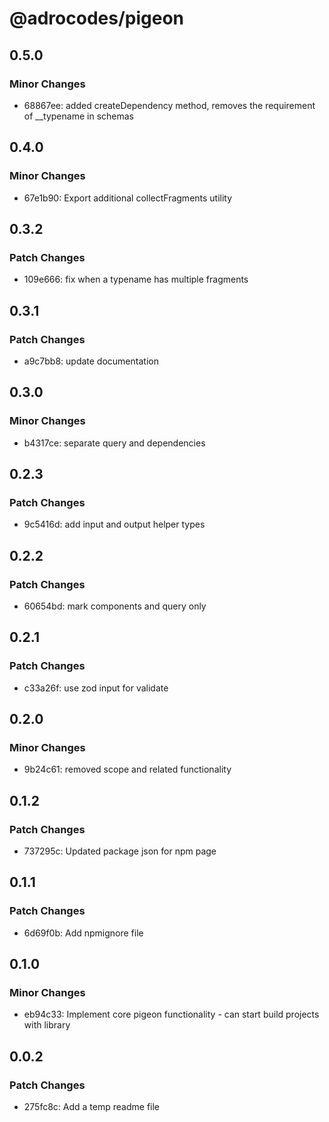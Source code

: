 # @adrocodes/pigeon

## 0.5.0

### Minor Changes

- 68867ee: added createDependency method, removes the requirement of \_\_typename in schemas

## 0.4.0

### Minor Changes

- 67e1b90: Export additional collectFragments utility

## 0.3.2

### Patch Changes

- 109e666: fix when a typename has multiple fragments

## 0.3.1

### Patch Changes

- a9c7bb8: update documentation

## 0.3.0

### Minor Changes

- b4317ce: separate query and dependencies

## 0.2.3

### Patch Changes

- 9c5416d: add input and output helper types

## 0.2.2

### Patch Changes

- 60654bd: mark components and query only

## 0.2.1

### Patch Changes

- c33a26f: use zod input for validate

## 0.2.0

### Minor Changes

- 9b24c61: removed scope and related functionality

## 0.1.2

### Patch Changes

- 737295c: Updated package json for npm page

## 0.1.1

### Patch Changes

- 6d69f0b: Add npmignore file

## 0.1.0

### Minor Changes

- eb94c33: Implement core pigeon functionality - can start build projects with library

## 0.0.2

### Patch Changes

- 275fc8c: Add a temp readme file
